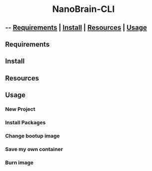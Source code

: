 # <center>NanoBrain-CLI</center>
--
[Requirements](#requirements) | [Install](#install) | [Resources](#resources) | [Usage](#usage)
--

## Requirements

## Install

## Resources

## Usage

### New Project

### Install Packages

### Change bootup image

### Save my own container

### Burn image




